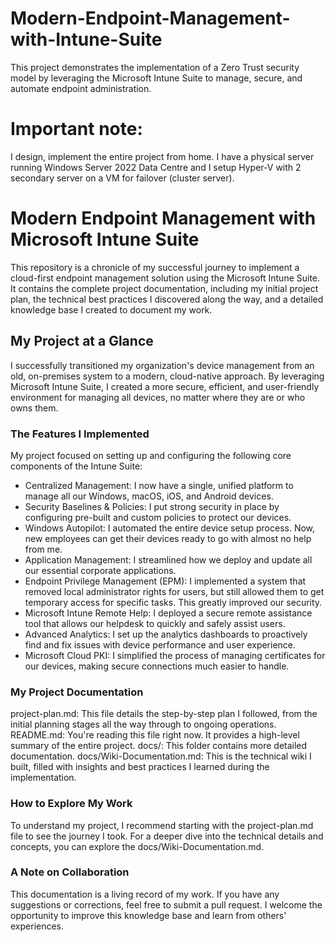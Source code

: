 # Modern-Endpoint-Management-with-Intune-Suite
This project demonstrates the implementation of a Zero Trust security model by leveraging the Microsoft Intune Suite to manage, secure, and automate endpoint administration.

# Important note: 
I design, implement the entire project from home. I have a physical server running Windows Server 2022 Data Centre and I setup Hyper-V with 2 secondary server on a VM for failover (cluster server).


# Modern Endpoint Management with Microsoft Intune Suite
This repository is a chronicle of my successful journey to implement a cloud-first endpoint management solution using the Microsoft Intune Suite. It contains the complete project documentation, including my initial project plan, the technical best practices I discovered along the way, and a detailed knowledge base I created to document my work.

## My Project at a Glance
I successfully transitioned my organization's device management from an old, on-premises system to a modern, cloud-native approach. By leveraging Microsoft Intune Suite, I created a more secure, efficient, and user-friendly environment for managing all devices, no matter where they are or who owns them. 
### The Features I Implemented
My project focused on setting up and configuring the following core components of the Intune Suite:

* Centralized Management: I now have a single, unified platform to manage all our Windows, macOS, iOS, and Android devices.
* Security Baselines & Policies: I put strong security in place by configuring pre-built and custom policies to protect our devices.
* Windows Autopilot: I automated the entire device setup process. Now, new employees can get their devices ready to go with almost no help from me.
* Application Management: I streamlined how we deploy and update all our essential corporate applications.
* Endpoint Privilege Management (EPM): I implemented a system that removed local administrator rights for users, but still allowed them to get temporary access for specific tasks. This greatly improved our security.
* Microsoft Intune Remote Help: I deployed a secure remote assistance tool that allows our helpdesk to quickly and safely assist users.
* Advanced Analytics: I set up the analytics dashboards to proactively find and fix issues with device performance and user experience.
* Microsoft Cloud PKI: I simplified the process of managing certificates for our devices, making secure connections much easier to handle.

### My Project Documentation
project-plan.md: This file details the step-by-step plan I followed, from the initial planning stages all the way through to ongoing operations.
README.md: You're reading this file right now. It provides a high-level summary of the entire project.
docs/: This folder contains more detailed documentation.
docs/Wiki-Documentation.md: This is the technical wiki I built, filled with insights and best practices I learned during the implementation.

### How to Explore My Work
To understand my project, I recommend starting with the project-plan.md file to see the journey I took. For a deeper dive into the technical details and concepts, you can explore the docs/Wiki-Documentation.md.

### A Note on Collaboration
This documentation is a living record of my work. If you have any suggestions or corrections, feel free to submit a pull request. I welcome the opportunity to improve this knowledge base and learn from others' experiences.
